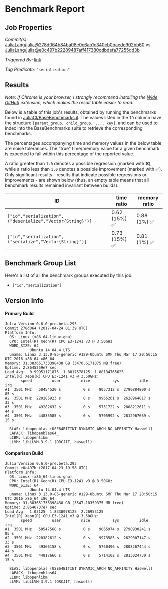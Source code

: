 # Benchmark Report

## Job Properties

*Commit(s):* [JuliaLang/julia@278d064b84ba08e0c6ab1c340cb0baede902bb60](https://github.com/JuliaLang/julia/commit/278d064b84ba08e0c6ab1c340cb0baede902bb60) vs [JuliaLang/julia@e0c497b22289487aff417380cdbdefa77255dd3b](https://github.com/JuliaLang/julia/commit/e0c497b22289487aff417380cdbdefa77255dd3b)

*Triggered By:* [link](https://github.com/JuliaLang/julia/pull/21514)

*Tag Predicate:* `"serialization"`

## Results

*Note: If Chrome is your browser, I strongly recommend installing the [Wide GitHub](https://chrome.google.com/webstore/detail/wide-github/kaalofacklcidaampbokdplbklpeldpj?hl=en)
extension, which makes the result table easier to read.*

Below is a table of this job's results, obtained by running the benchmarks found in
[JuliaCI/BaseBenchmarks.jl](https://github.com/JuliaCI/BaseBenchmarks.jl). The values
listed in the `ID` column have the structure `[parent_group, child_group, ..., key]`,
and can be used to index into the BaseBenchmarks suite to retrieve the corresponding
benchmarks.

The percentages accompanying time and memory values in the below table are noise tolerances. The "true"
time/memory value for a given benchmark is expected to fall within this percentage of the reported value.

A ratio greater than `1.0` denotes a possible regression (marked with :x:), while a ratio less
than `1.0` denotes a possible improvement (marked with :white_check_mark:). Only significant results - results
that indicate possible regressions or improvements - are shown below (thus, an empty table means that all
benchmark results remained invariant between builds).

| ID | time ratio | memory ratio |
|----|------------|--------------|
| `["io","serialization",("deserialize","Vector{String}")]` | 0.62 (15%) :white_check_mark: | 0.88 (1%) :white_check_mark: |
| `["io","serialization",("serialize","Vector{String}")]` | 0.73 (15%) :white_check_mark: | 0.81 (1%) :white_check_mark: |

## Benchmark Group List

Here's a list of all the benchmark groups executed by this job:

- `["io","serialization"]`

## Version Info

#### Primary Build

```
Julia Version 0.6.0-pre.beta.295
Commit 278d064 (2017-04-24 01:39 UTC)
Platform Info:
  OS: Linux (x86_64-linux-gnu)
  CPU: Intel(R) Xeon(R) CPU E3-1241 v3 @ 3.50GHz
  WORD_SIZE: 64
           Ubuntu 14.04.4 LTS
  uname: Linux 3.13.0-85-generic #129-Ubuntu SMP Thu Mar 17 20:50:15 UTC 2016 x86_64 x86_64
Memory: 31.383651733398438 GB (3470.6171875 MB free)
Uptime: 2.8645259e7 sec
Load Avg:  0.99951171875  1.8017578125  1.88134765625
Intel(R) Xeon(R) CPU E3-1241 v3 @ 3.50GHz: 
       speed         user         nice          sys         idle          irq
#1  3501 MHz   58454520 s          0 s    9057312 s  2790884800 s         85 s
#2  3501 MHz  220285923 s          0 s    9965261 s  2628964817 s         33 s
#3  3501 MHz   49282632 s          0 s    5751722 s  2808212611 s         44 s
#4  3501 MHz   44835585 s          0 s    5705992 s  2812967669 s         15 s

  BLAS: libopenblas (USE64BITINT DYNAMIC_ARCH NO_AFFINITY Haswell)
  LAPACK: libopenblas64_
  LIBM: libopenlibm
  LLVM: libLLVM-3.9.1 (ORCJIT, haswell)

```

#### Comparison Build

```
Julia Version 0.6.0-pre.beta.293
Commit e0c497b (2017-04-23 19:58 UTC)
Platform Info:
  OS: Linux (x86_64-linux-gnu)
  CPU: Intel(R) Xeon(R) CPU E3-1241 v3 @ 3.50GHz
  WORD_SIZE: 64
           Ubuntu 14.04.4 LTS
  uname: Linux 3.13.0-85-generic #129-Ubuntu SMP Thu Mar 17 20:50:15 UTC 2016 x86_64 x86_64
Memory: 31.383651733398438 GB (3547.18359375 MB free)
Uptime: 2.8646737e7 sec
Load Avg:  1.03125  1.8330078125  2.26953125
Intel(R) Xeon(R) CPU E3-1241 v3 @ 3.50GHz: 
       speed         user         nice          sys         idle          irq
#1  3501 MHz   58547568 s          0 s    9065974 s  2790930241 s         85 s
#2  3501 MHz  220382612 s          0 s    9973585 s  2629007147 s         33 s
#3  3501 MHz   49366158 s          0 s    5760496 s  2808267444 s         44 s
#4  3501 MHz   44917666 s          0 s    5714102 s  2813024730 s         15 s

  BLAS: libopenblas (USE64BITINT DYNAMIC_ARCH NO_AFFINITY Haswell)
  LAPACK: libopenblas64_
  LIBM: libopenlibm
  LLVM: libLLVM-3.9.1 (ORCJIT, haswell)

```
